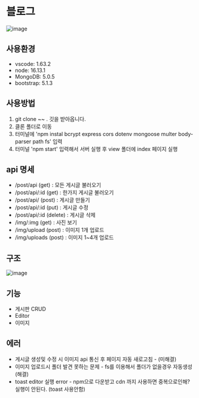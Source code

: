 # 블로그
![image](https://user-images.githubusercontent.com/64072136/152096570-2a659369-1904-4bb4-96a0-b6a6d7db272b.png)

## 사용환경
- vscode: 1.63.2
- node: 16.13.1
- MongoDB: 5.0.5
- bootstrap: 5.1.3
## 사용방법
1. git clone ~~ . 깃을 받아옵니다.
2. 클론 폴더로 이동
3. 터미널에 'npm instal bcrypt express cors dotenv mongoose multer body-parser path fs' 입력
4. 터미널 'npm start' 입력해서 서버 실행 후 view 폴더에 index 페이지 실행

## api 명세
- /post/api (get) : 모든 게시글 불러오기
- /post/api/:id (get) : 한가지 게시글 불러오기
- /post/api/ (post) : 게시글 만들기
- /post/api/:id (put) : 게시글 수정
- /post/api/:id (delete) : 게시글 삭제
- /img/:img (get) : 사진 보기
- /img/upload (post) : 이미지 1개 업로드
- /img/uploads (post) : 이미지 1~4개 업로드

## 구조
![image](https://user-images.githubusercontent.com/64072136/150458702-97c9d5e1-1d2f-4247-a3a3-34b15e887ff6.png)

## 기능
- 게시판 CRUD
- Editor
- 이미지

## 에러
- 게시글 생성및 수정 시 이미지 api 통신 후 페이지 자동 새로고침 - (미해결)
- 이미지 업로드시 폴더 발견 못하는 문제 - fs를 이용해서 폴더가 없을경우 자동생성(해결)
- toast editor 실행 error - npm으로 다운받고 cdn 까지 사용하면 중복으로인해? 실행이 안된다. (toast 사용안함)
